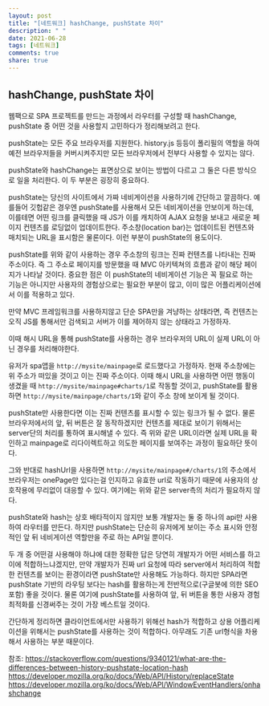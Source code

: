 ```yaml
---
layout: post
title: "[네트워크] hashChange, pushState 차이"
description: " "
date: 2021-06-28
tags: [네트워크]
comments: true
share: true
---
```



## hashChange, pushState 차이

웹팩으로 SPA 프로젝트를 만드는 과정에서 라우터를 구성할 때 hashChange, pushState 중 어떤 것을 사용할지 고민하다가 정리해보려고 한다.

pushState는 모든 주요 브라우저를 지원한다. history.js 등등이 폴리필의 역할을 하여 예전 브라우저들을 커버시켜주지만 모든 브라우저에서 전부다 사용할 수 있지는 않다.

pushState와 hashChange는 표면상으로 보이는 방법이 다르고 그 둘은 다른 방식으로 일을 처리한다. 이 두 부분은 굉장히 중요하다.

pushState는 당신의 사이트에서 가짜 네비게이션을 사용하기에 간단하고 깔끔하다. 예를들어 깃헙같은 경우엔 pushState를 사용해서 모든 네비게이션을 안보이게 하는데, 이를테면 어떤 링크를 클릭했을 때 JS가 이를 캐치하여 AJAX 요청을 보내고 새로운 페이지 컨텐츠를 로딩없이 업데이트한다. 주소창(location bar)는 업데이트된 컨텐츠와 매치되는 URL을 표시함은 물론이다. 이런 부분이 pushState의 용도이다.

pushState를 위와 같이 사용하는 경우 주소창의 링크는 진짜 컨텐츠를 나타내는 진짜 주소이다. 즉 그 주소로 페이지를 방문했을 때 MVC 아키텍쳐의 흐름과 같이 해당 페이지가 나타날 것이다. 중요한 점은 이 pushState의 네비게이션 기능은 꼭 필요로 하는 기능은 아니지만 사용자의 경험상으로는 필요한 부분이 많고, 이미 많은 어플리케이션에서 이를 적용하고 있다.

만약 MVC 프레임워크를 사용하지않고 단순 SPA만을 겨냥하는 상태라면, 즉 컨텐츠는 오직 JS를 통해서만 검색되고 서버가 이를 제어하지 않는 상태라고 가정하자.

이때 해시 URL을 통해 pushState를 사용하는 경우 브라우저의 URL이 실제 URL이 아닌 경우를 처리해야한다.

유저가 spa앱을 `http://mysite/mainpage`로 로드했다고 가정하자. 현재 주소창에는 위 주소가 떠있을 것이고 이는 진짜 주소이다. 이때 해시 URL을 사용하면 어떤 행동이 생겼을 때 `http://mysite/mainpage#charts/1`로 작동할 것이고,
pushState를 활용하면 `http://mysite/mainpage/charts/1`와 같이 주소 창에 보이게 될 것이다.

pushState만 사용한다면 이는 진짜 컨텐츠를 표시할 수 있는 링크가 될 수 없다. 물론 브라우저에서의 앞, 뒤 버튼은 잘 동작하겠지만 컨텐츠를 제대로 보이기 위해서는 server단의 처리를 통하여 표시해낼 수 있다. 즉 위와 같은 URL이라면 실제 URL을 확인하고 mainpage로 리다이렉트하고 의도한 페이지를 보여주는 과정이 필요하단 뜻이다.

그와 반대로 hashUrl을 사용하면 `http://mysite/mainpage#/charts/1`의 주소에서 브라우저는 onePage만 있다는걸 인지하고 유효한 url로 작동하기 때문에 사용자의 상호작용에 무리없이 대응할 수 있다. 여기에는 위와 같은 server측의 처리가 필요하지 않다.

pushState와 hash는 상호 배타적이지 않지만 보통 개발자는 둘 중 하나의 api만 사용하여 라우터를 만든다. 하지만 pushState는 단순히 유저에게 보이는 주소 표시와 안정적인 앞 뒤 네비게이션 역할만을 주로 하는 API일 뿐이다.

두 개 중 어떤걸 사용해야 하냐에 대한 정확한 답은 당연히 개발자가 어떤 서비스를 하고 이에 적합하느냐겠지만, 만약 개발자가 진짜 url 요청에 따라 server에서 처리하여 적합한 컨텐츠를 보이는 환경이라면 pushState만 사용해도 가능하다. 하지만 SPA라면 pushState 기반의 라우팅 보다는 hash를 활용하는게 전반적으로(구글봇에 의한 SEO 포함) 좋을 것이다. 물론 여기에 pushState를 사용하여 앞, 뒤 버튼을 통한 사용자 경험 최적화를 신경써주는 것이 가장 베스트일 것이다.

간단하게 정리하면 클라이언트에서만 사용하기 위해선 hash가 적합하고 상용 어플리케이션을 위해서는 pushState를 사용하는 것이 적합하다. 아무래도 기존 url형식을 차용해서 사용하는 부분 때문이다.

참조:
https://stackoverflow.com/questions/9340121/what-are-the-differences-between-history-pushstate-location-hash
https://developer.mozilla.org/ko/docs/Web/API/History/replaceState
https://developer.mozilla.org/ko/docs/Web/API/WindowEventHandlers/onhashchange
